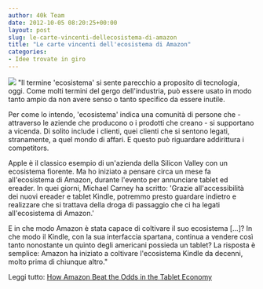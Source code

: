 ```yaml
---
author: 40k Team
date: 2012-10-05 08:20:25+00:00
layout: post
slug: le-carte-vincenti-dellecosistema-di-amazon
title: "Le carte vincenti dell'ecosistema di Amazon"
categories:
- Idee trovate in giro
---
```


![](http://40k.it/wp-content/uploads/2012/10/shutterstock_81629251.jpeg) "Il termine 'ecosistema' si sente parecchio a proposito di tecnologia, oggi. Come molti termini del gergo dell'industria, può essere usato in modo tanto ampio da non avere senso o tanto specifico da essere inutile. 

Per come lo intendo, 'ecosistema' indica una comunità di persone che - attraverso le aziende che producono o i prodotti che creano - si supportano a vicenda. Di solito include i clienti, quei clienti che si sentono legati, stranamente, a quel mondo di affari. E questo può riguardare addirittura i competitors.

Apple è il classico esempio di un'azienda della Silicon Valley con un ecosistema fiorente. Ma ho iniziato a pensare circa un mese fa all'ecosistema di Amazon, durante l'evento per annunciare tablet ed ereader. In quei giorni, Michael Carney ha scritto: 'Grazie all'accessibilità dei nuovi ereader e tablet Kindle, potremmo presto guardare indietro e realizzare che si trattava della droga di passaggio che ci ha legati all'ecosistema di Amazon.'

E in che modo Amazon è stata capace di coltivare il suo ecosistema [...]? In che modo il Kindle, con la sua interfaccia spartana, continua a vendere così tanto nonostante un quinto degli americani possieda un tablet? La risposta è semplice: Amazon ha iniziato a coltivare l'ecosistema Kindle da decenni, molto prima di chiunque altro."

Leggi tutto: [How Amazon Beat the Odds in the Tablet Economy](http://pandodaily.com/2012/10/03/how-amazon-beat-the-odds-in-the-tablet-economy/)
